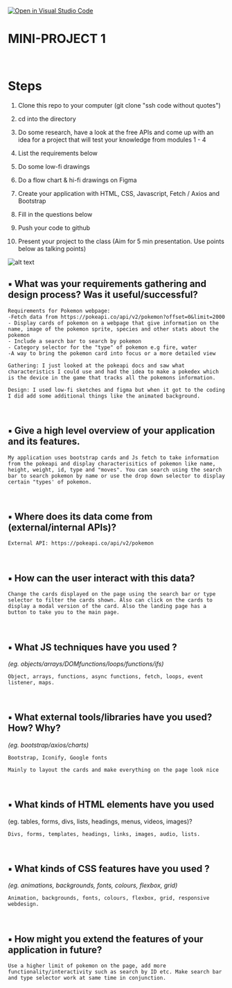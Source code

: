 [![Open in Visual Studio Code](https://classroom.github.com/assets/open-in-vscode-c66648af7eb3fe8bc4f294546bfd86ef473780cde1dea487d3c4ff354943c9ae.svg)](https://classroom.github.com/online_ide?assignment_repo_id=10585534&assignment_repo_type=AssignmentRepo)
</br>

# **MINI-PROJECT 1**

</br>

# Steps

1. Clone this repo to your computer (git clone "ssh code without quotes")
2. cd into the directory

3. Do some research, have a look at the free APIs and come up with an idea for a project that will test your knowledge from modules 1 - 4
4. List the requirements below
5. Do some low-fi drawings
6. Do a flow chart & hi-fi drawings on Figma
7. Create your application with HTML, CSS, Javascript, Fetch / Axios and Bootstrap
8. Fill in the questions below
9. Push your code to github

10. Present your project to the class (Aim for 5 min presentation. Use points below as talking points)

![alt text](https://x4w8f4y8.rocketcdn.me/wp-content/uploads/2020/05/iod_h_tp_white_c.png)

## ▪ What was your requirements gathering and design process? Was it useful/successful?

```
Requirements for Pokemon webpage:
-Fetch data from https://pokeapi.co/api/v2/pokemon?offset=0&limit=2000
- Display cards of pokemon on a webpage that give information on the name, image of the pokemon sprite, species and other stats about the pokemon
- Include a search bar to search by pokemon
- Category selector for the "type" of pokemon e.g fire, water
-A way to bring the pokemon card into focus or a more detailed view

Gathering: I just looked at the pokeapi docs and saw what characteristics I could use and had the idea to make a pokedex which is the device in the game that tracks all the pokemons information.

Design: I used low-fi sketches and figma but when it got to the coding I did add some additional things like the animated background.
```

</br>

## ▪ Give a high level overview of your application and its features.

```
My application uses bootstrap cards and Js fetch to take information from the pokeapi and display characterisitics of pokemon like name, height, weight, id, type and "moves". You can search using the search bar to search pokemon by name or use the drop down selector to display certain "types' of pokemon.
```

</br>

## ▪ Where does its data come from (external/internal APIs)?

```
External API: https://pokeapi.co/api/v2/pokemon
```

</br>

## ▪ How can the user interact with this data?

```
Change the cards displayed on the page using the search bar or type selector to filter the cards shown. Also can click on the cards to display a modal version of the card. Also the landing page has a button to take you to the main page.
```

</br>

## ▪ What JS techniques have you used ?

_(eg. objects/arrays/DOMfunctions/loops/functions/ifs)_

```
Object, arrays, functions, async functions, fetch, loops, event listener, maps.
```

</br>

## ▪ What external tools/libraries have you used? How? Why?

_(eg. bootstrap/axios/charts)_

```
Bootstrap, Iconify, Google fonts

Mainly to layout the cards and make everything on the page look nice
```

</br>

## ▪ What kinds of HTML elements have you used

(eg. tables, forms, divs, lists, headings, menus, videos, images)?

```
Divs, forms, templates, headings, links, images, audio, lists.
```

</br>

## ▪ What kinds of CSS features have you used ?

_(eg. animations, backgrounds, fonts, colours, flexbox, grid)_

```
Animation, backgrounds, fonts, colours, flexbox, grid, responsive webdesign.
```

</br>

## ▪ How might you extend the features of your application in future?

```
Use a higher limit of pokemon on the page, add more functionality/interactivity such as search by ID etc. Make search bar and type selector work at same time in conjunction.
```

</br></br></br></br></br>
